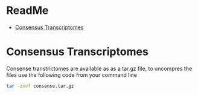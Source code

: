 ReadMe
================

- <a href="#consensus-transcriptomes"
  id="toc-consensus-transcriptomes">Consensus Transcriptomes</a>

# Consensus Transcriptomes

Consense transtrictomes are available as as a tar.gz file, to uncompres
the files use the following code from your command line

``` bash
tar -zxvf consense.tar.gz
```
